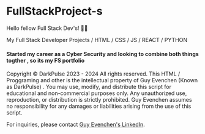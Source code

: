 # FullStackProject-s

Hello fellow Full Stack Dev's! 👾😊

My Full Stack Developer Projects  / HTML / CSS / JS / REACT / PYTHON
#### Started my career as a Cyber Security and looking to combine both things togther , so its my FS portfolio ####

Copyright © DarkPulse 2023 - 2024
All rights reserved. This HTML / Proggraming and other is the intellectual property of Guy Evenchen (Known as DarkPulse) . You may use, modify, and distribute this script for educational and non-commercial purposes only. Any unauthorized use, reproduction, or distribution is strictly prohibited. Guy Evenchen assumes no responsibility for any damages or liabilities arising from the use of this script.

For inquiries, please contact [Guy Evenchen's LinkedIn](https://www.linkedin.com/in/guy-evenchen/).
